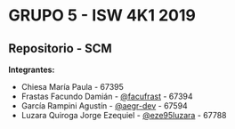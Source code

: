 # GRUPO 5 - ISW 4K1 2019 
## Repositorio - SCM
**Integrantes:** <br/> 
 - Chiesa María Paula - 67395<br/> 
 - Frastas Facundo Damián - [@facufrast](https://github.com/facufrast) - 67394<br/>  
 - García Rampini Agustín - [@aegr-dev](https://github.com/aegr-dev) - 67594<br/>  
 - Luzara Quiroga Jorge Ezequiel - [@eze95luzara](https://github.com/eze95luzara) - 67788<br/>
